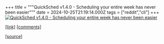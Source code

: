 +++
title = """QuickSched v1.4.0 - Scheduling your entire week has never been easier"""
date = 2024-10-25T21:19:14.000Z
tags = ["reddit","cli"]
+++
[![QuickSched v1.4.0 - Scheduling your entire week has never been easier](https://external-preview.redd.it/bHNsMTY0MDd5eXdkMRn8Ghm_a7Ix2kYxQfRAQwWHw0AzPLLma8PE5PlWX1-Y.png?width=640&crop=smart&auto=webp&s=66b5487f76692b7933405b615040ee6bc08f40bf "QuickSched v1.4.0 - Scheduling your entire week has never been easier")](https://www.reddit.com/r/commandline/comments/1gc51sa/quicksched_v140_scheduling_your_entire_week_has/)

  
[\[link\]](https://v.redd.it/zcndc407yywd1) [\[comments\]](https://www.reddit.com/r/commandline/comments/1gc51sa/quicksched_v140_scheduling_your_entire_week_has/)

[[source]](https://www.reddit.com/r/commandline/comments/1gc51sa/quicksched_v140_scheduling_your_entire_week_has/)
